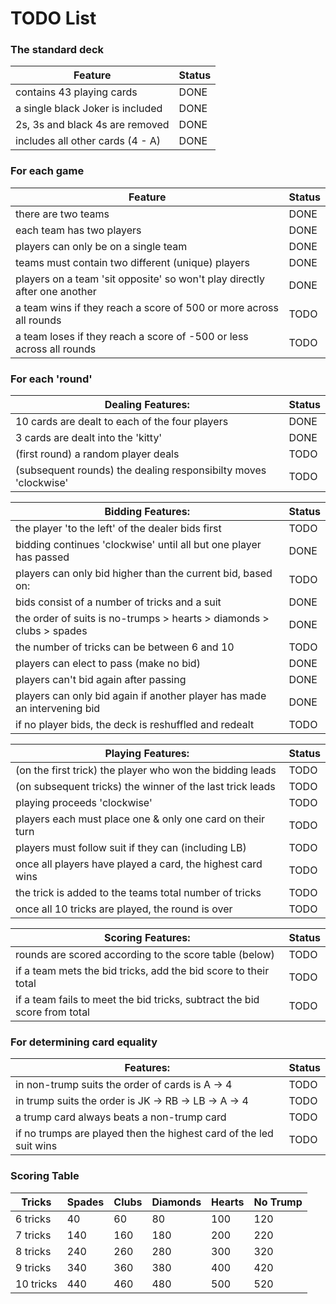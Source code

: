 # TODO List

### The standard deck
Feature                          | Status |
---------------------------------|--------|
contains 43 playing cards        |  DONE  |
a single black Joker is included |  DONE  |
2s, 3s and black 4s are removed  |  DONE  |
includes all other cards (4 - A) |  DONE  |

### For each game
Feature                                                                   | Status |
--------------------------------------------------------------------------|--------|
there are two teams                                                       |  DONE  |
each team has two players                                                 |  DONE  |
players can only be on a single team                                      |  DONE  |
teams must contain two different (unique) players                         |  DONE  |
players on a team 'sit opposite' so won't play directly after one another |  DONE  |
a team wins if they reach a score of 500 or more across all rounds        |  TODO  |
a team loses if they reach a score of -500 or less across all rounds      |  TODO  |

### For each 'round'
Dealing Features:                                                               | Status |
--------------------------------------------------------------------------------|--------|
10 cards are dealt to each of the four players                                  |  DONE  |
3 cards are dealt into the 'kitty'                                              |  DONE  |
(first round) a random player deals                                             |  TODO  |
(subsequent rounds) the dealing responsibilty moves 'clockwise'                 |  TODO  |

Bidding Features:                                                               | Status |
--------------------------------------------------------------------------------|--------|
the player 'to the left' of the dealer bids first                               |  TODO  |
bidding continues 'clockwise' until all but one player has passed               |  DONE  |
players can only bid higher than the current bid, based on:                     |  TODO  |
  bids consist of a number of tricks and a suit                                 |  DONE  |
  the order of suits is no-trumps > hearts > diamonds > clubs > spades          |  DONE  |
  the number of tricks can be between 6 and 10                                  |  TODO  |
  players can elect to pass (make no bid)                                       |  DONE  |
  players can't bid again after passing                                         |  DONE  |
  players can only bid again if another player has made an intervening bid      |  DONE  |
if no player bids, the deck is reshuffled and redealt                           |  TODO  |

Playing Features:                                                               | Status |
--------------------------------------------------------------------------------|--------|
(on the first trick) the player who won the bidding leads                       |  TODO  |
(on subsequent tricks) the winner of the last trick leads                       |  TODO  |
playing proceeds 'clockwise'                                                    |  TODO  |
players each must place one & only one card on their turn                       |  TODO  |
players must follow suit if they can (including LB)                             |  TODO  |
once all players have played a card, the highest card wins                      |  TODO  |
the trick is added to the teams total number of tricks                          |  TODO  |
once all 10 tricks are played, the round is over                                |  TODO  |

Scoring Features:                                                               | Status |
--------------------------------------------------------------------------------|--------|
rounds are scored according to the score table (below)                          |  TODO  |
if a team mets the bid tricks, add the bid score to their total                 |  TODO  |
if a team fails to meet the bid tricks, subtract the bid score from total       |  TODO  |

### For determining card equality
Features:                                                             | Status |
----------------------------------------------------------------------|--------|
in non-trump suits the order of cards is A -> 4                       |  TODO  |
in trump suits the order is JK -> RB -> LB -> A -> 4                  |  TODO  |
a trump card always beats a non-trump card                            |  TODO  |
if no trumps are played then the highest card of the led suit wins    |  TODO  |

### Scoring Table

Tricks    | Spades | Clubs | Diamonds | Hearts | No Trump |
----------|--------|-------|----------|--------|----------|
6 tricks  | 40     | 60    | 80       | 100    | 120      |
7 tricks  | 140    | 160   | 180      | 200    | 220      |
8 tricks  | 240    | 260   | 280      | 300    | 320      |
9 tricks  | 340    | 360   | 380      | 400    | 420      |
10 tricks | 440    | 460   | 480      | 500    | 520      |
